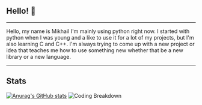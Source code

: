 ## Hello! 👋
---
Hello, my name is Mikhail I'm mainly using python right now.
I started with python when I was young and a like to use it for a lot of my projects, but I'm also learning C and C++.
I'm always trying to come up with a new project or idea that teaches me how to use something new whether that be a new library or a new language.

---
## Stats
[![Anurag's GitHub stats](https://github-readme-stats.vercel.app/api?username=MKrad-Git&theme=dark)](https://github.com/anuraghazra/github-readme-stats)
![Coding Breakdown](https://wakatime.com/share/@018e0fbd-1069-42f3-8004-7b539ce1ba44/b9f3ec5d-0d38-48f0-b72a-83f6619ea103.svg)


<!--
**MKrad-Git/MKrad-Git** is a ✨ _special_ ✨ repository because its `README.md` (this file) appears on your GitHub profile.

Here are some ideas to get you started:

- 🔭 I’m currently working on ...
- 🌱 I’m currently learning ...
- 👯 I’m looking to collaborate on ...
- 🤔 I’m looking for help with ...
- 💬 Ask me about ...
- 📫 How to reach me: ...
- 😄 Pronouns: ...
- ⚡ Fun fact: ...
-->

